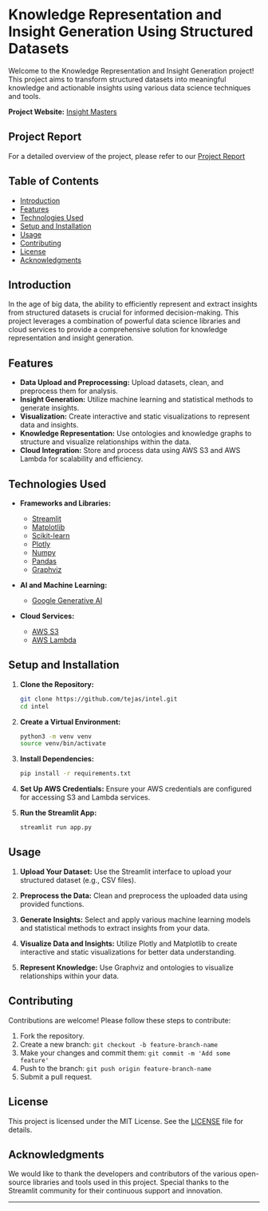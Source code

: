 # Knowledge Representation and Insight Generation Using Structured Datasets

Welcome to the Knowledge Representation and Insight Generation project! This project aims to transform structured datasets into meaningful knowledge and actionable insights using various data science techniques and tools.

**Project Website:** [Insight Masters](https://insightmasters.streamlit.app/)

## Project Report
For a detailed overview of the project, please refer to our [Project Report](https://github.com/tejas122125/intel/blob/main/Intel_updated.pdf)

## Table of Contents
- [Introduction](#introduction)
- [Features](#features)
- [Technologies Used](#technologies-used)
- [Setup and Installation](#setup-and-installation)
- [Usage](#usage)
- [Contributing](#contributing)
- [License](#license)
- [Acknowledgments](#acknowledgments)

## Introduction
In the age of big data, the ability to efficiently represent and extract insights from structured datasets is crucial for informed decision-making. This project leverages a combination of powerful data science libraries and cloud services to provide a comprehensive solution for knowledge representation and insight generation.

## Features
- **Data Upload and Preprocessing:** Upload datasets, clean, and preprocess them for analysis.
- **Insight Generation:** Utilize machine learning and statistical methods to generate insights.
- **Visualization:** Create interactive and static visualizations to represent data and insights.
- **Knowledge Representation:** Use ontologies and knowledge graphs to structure and visualize relationships within the data.
- **Cloud Integration:** Store and process data using AWS S3 and AWS Lambda for scalability and efficiency.

## Technologies Used
- **Frameworks and Libraries:**
  - [Streamlit](https://streamlit.io/)
  - [Matplotlib](https://matplotlib.org/)
  - [Scikit-learn](https://scikit-learn.org/)
  - [Plotly](https://plotly.com/)
  - [Numpy](https://numpy.org/)
  - [Pandas](https://pandas.pydata.org/)
  - [Graphviz](https://graphviz.org/)

- **AI and Machine Learning:**
  - [Google Generative AI](https://ai.google/)

- **Cloud Services:**
  - [AWS S3](https://aws.amazon.com/s3/)
  - [AWS Lambda](https://aws.amazon.com/lambda/)

## Setup and Installation
1. **Clone the Repository:**
   ```bash
   git clone https://github.com/tejas/intel.git
   cd intel
   ```

2. **Create a Virtual Environment:**
   ```bash
   python3 -m venv venv
   source venv/bin/activate
   ```

3. **Install Dependencies:**
   ```bash
   pip install -r requirements.txt
   ```

4. **Set Up AWS Credentials:**
   Ensure your AWS credentials are configured for accessing S3 and Lambda services.

5. **Run the Streamlit App:**
   ```bash
   streamlit run app.py
   ```

## Usage
1. **Upload Your Dataset:**
   Use the Streamlit interface to upload your structured dataset (e.g., CSV files).

2. **Preprocess the Data:**
   Clean and preprocess the uploaded data using provided functions.

3. **Generate Insights:**
   Select and apply various machine learning models and statistical methods to extract insights from your data.

4. **Visualize Data and Insights:**
   Utilize Plotly and Matplotlib to create interactive and static visualizations for better data understanding.

5. **Represent Knowledge:**
   Use Graphviz and ontologies to visualize relationships within your data.

## Contributing
Contributions are welcome! Please follow these steps to contribute:
1. Fork the repository.
2. Create a new branch: `git checkout -b feature-branch-name`
3. Make your changes and commit them: `git commit -m 'Add some feature'`
4. Push to the branch: `git push origin feature-branch-name`
5. Submit a pull request.

## License
This project is licensed under the MIT License. See the [LICENSE](LICENSE) file for details.

## Acknowledgments
We would like to thank the developers and contributors of the various open-source libraries and tools used in this project. Special thanks to the Streamlit community for their continuous support and innovation.

---

